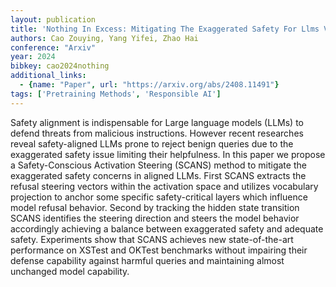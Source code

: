 ```yaml
---
layout: publication
title: 'Nothing In Excess: Mitigating The Exaggerated Safety For Llms Via Safety-conscious Activation Steering'
authors: Cao Zouying, Yang Yifei, Zhao Hai
conference: "Arxiv"
year: 2024
bibkey: cao2024nothing
additional_links:
  - {name: "Paper", url: "https://arxiv.org/abs/2408.11491"}
tags: ['Pretraining Methods', 'Responsible AI']
---
```

Safety alignment is indispensable for Large language models (LLMs) to defend threats from malicious instructions. However recent researches reveal safety-aligned LLMs prone to reject benign queries due to the exaggerated safety issue limiting their helpfulness. In this paper we propose a Safety-Conscious Activation Steering (SCANS) method to mitigate the exaggerated safety concerns in aligned LLMs. First SCANS extracts the refusal steering vectors within the activation space and utilizes vocabulary projection to anchor some specific safety-critical layers which influence model refusal behavior. Second by tracking the hidden state transition SCANS identifies the steering direction and steers the model behavior accordingly achieving a balance between exaggerated safety and adequate safety. Experiments show that SCANS achieves new state-of-the-art performance on XSTest and OKTest benchmarks without impairing their defense capability against harmful queries and maintaining almost unchanged model capability.
